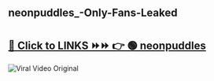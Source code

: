 
 ## neonpuddles_-Only-Fans-Leaked

# <h2><a href="https://clipsfans.com/neonpuddles_&ref=git">🔗 Click to LINKS ⏩⏩ 👉 🟢 neonpuddles  </a></h2>

<a href="https://clipsfans.com/neonpuddles_&ref=git" rel="nofollow" data-target="animated-image.originalLink"><img src="https://i.ibb.co.com/xMMVF88/686577567.gif" alt="Viral Video Original" style="max-width: 100%; display: inline-block;" data-target="animated-image.originalImage"></a>
